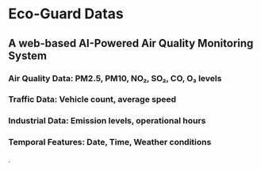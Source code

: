 # Eco-Guard Datas
## A web-based AI-Powered Air Quality Monitoring System
### Air Quality Data: PM2.5, PM10, NO₂, SO₂, CO, O₃ levels
### Traffic Data: Vehicle count, average speed
### Industrial Data: Emission levels, operational hours
### Temporal Features: Date, Time, Weather conditions
.
